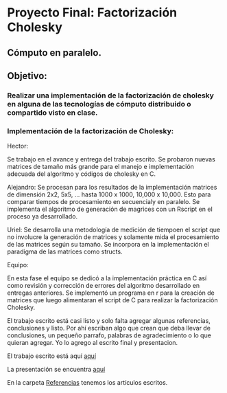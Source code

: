 # Proyecto Final: Factorización Cholesky
## Cómputo en paralelo.
## Objetivo: 
### Realizar una implementación de la factorización de cholesky en alguna de las tecnologías de cómputo distribuido o compartido visto en clase.

### Implementación de la factorización de Cholesky:

Hector:

Se trabajo en el avance y entrega del trabajo escrito. Se probaron nuevas matrices de tamaño más grande para el manejo e implementación adecuada del algoritmo y códigos de cholesky en C.



Alejandro:
Se procesan para los resultados de la implementación matrices de dimensión 2x2, 5x5, ... hasta 1000 x 1000, 10,000 x 10,000.
Esto para comparar tiempos de procesamiento en secuencialy en paralelo.
Se implementa el algoritmo de generación de magrices con un Rscript en el proceso ya desarrollado.

Uriel:
Se desarrolla una metodología de medición de tiempoen el script que no involucre la generación de matrices y solamente mida el procesamiento
de las matrices según su tamaño.
Se incorpora en la implementación el paradigma de las matrices como structs.

Equipo:

En esta fase el equipo se dedicó a la implementación práctica en C así como revisión y corrección de errores del algoritmo desarrollado en entregas anteriores. 
Se implementó un programa en r para la creación de matrices que luego alimentaran el script de C para realizar la factorización Cholesky.

El trabajo escrito está casi listo y solo falta agregar algunas referencias, conclusiones y listo. Por ahí escriban algo que crean  que deba llevar de conclusiones, un pequeño parrafo, palabras de agradecimiento o  lo que quieran agregar. Yo lo agrego al escrito final y presentacion.


El trabajo escrito está aquí [aquí](https://www.dropbox.com/home/Cholesky-Theory?preview=escrito.pdf)

La presentación se encuentra [aquí](https://www.dropbox.com/home/Cholesky-Theory?preview=presentacion.pdf)

En la carpeta [Referencias](https://www.dropbox.com/home/Cholesky-Theory) tenemos los artículos escritos.
